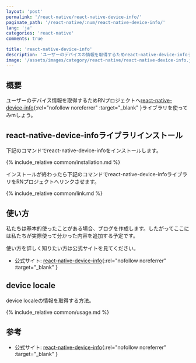 ```yaml
---
layout: 'post'
permalink: '/react-native/react-native-device-info/'
paginate_path: '/react-native/:num/react-native-device-info/'
lang: 'ja'
categories: 'react-native'
comments: true

title: 'react-native-device-info'
description: 'ユーザーのデバイスの情報を取得するためreact-native-device-infoライブラリを使って見ましょう。'
image: '/assets/images/category/react-native/react-native-device-info.jpg'
---
```



## 概要
ユーザーのデバイス情報を取得するためRNプロジェクトへ[react-native-device-info](https://github.com/rebeccahughes/react-native-device-info){:rel="nofollow noreferrer" :target="_blank" }ライブラリを使ってみmしょう。

## react-native-device-infoライブラリインストール
下記のコマンドでreact-native-device-infoをインストールします。

{% include_relative common/installation.md %}

インストールが終わったら下記のコマンドでreact-native-device-infoライブラリをRNプロジェクトへリンクさせます。

{% include_relative common/link.md %}

## 使い方
私たちは基本的使ったことがある場合、ブログを作成します。したがってここには私たちが実際使って分かった内容を追加する予定です。

使い方を詳しく知りたい方は公式サイトを見てください。
- 公式サイト: [react-native-device-info](https://github.com/rebeccahughes/react-native-device-info){:rel="nofollow noreferrer" :target="_blank" }

## device locale
device localeの情報を取得する方法。

{% include_relative common/usage.md %}

## 参考
- 公式サイト: [react-native-device-info](https://github.com/rebeccahughes/react-native-device-info){:rel="nofollow noreferrer" :target="_blank" }